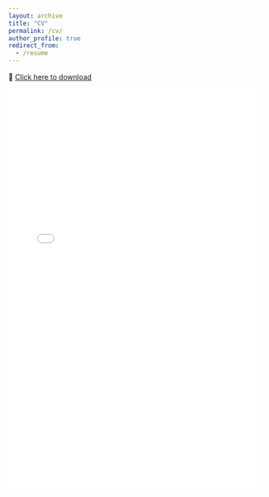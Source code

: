 ```yaml
---
layout: archive
title: "CV"
permalink: /cv/
author_profile: true
redirect_from:
  - /resume
---
```



<p style="margin-top: 1rem;">
📄 <a href="/files/Parvathy_CV.pdf" target="_blank">Click here to download</a>
</p>

<embed src="/files/Parvathy_CV.pdf" width="100%" height="800px" type="application/pdf">


